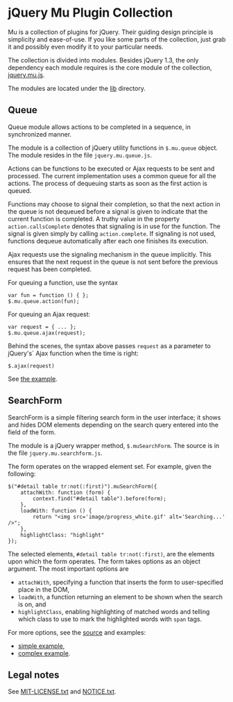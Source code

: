jQuery Mu Plugin Collection
===========================

Mu is a collection of plugins for jQuery. Their guiding design principle is
simplicity and ease-of-use. If you like some parts of the collection, just
grab it and possibly even modify it to your particular needs.

The collection is divided into modules. Besides jQuery 1.3, the only
dependency each module requires is the core module of the collection,
[jquery.mu.js](lib/jquery.mu.js).

The modules are located under the [lib](lib/) directory.

Queue
-----

Queue module allows actions to be completed in a sequence, in synchronized
manner.

The module is a collection of jQuery utility functions in `$.mu.queue` object.
The module resides in the file `jquery.mu.queue.js`.

Actions can be functions to be executed or Ajax requests to be sent and
processed. The current implementation uses a common queue for all the actions.
The process of dequeuing starts as soon as the first action is queued.

Functions may choose to signal their completion, so that the next action in
the queue is not dequeued before a signal is given to indicate that the
current function is completed. A truthy value in the property
`action.callsComplete` denotes that signaling is in use for the function. The
signal is given simply by calling `action.complete`. If signaling is not used,
functions dequeue automatically after each one finishes its execution.

Ajax requests use the signaling mechanism in the queue implicitly. This
ensures that the next request in the queue is not sent before the previous
request has been completed.

For queuing a function, use the syntax

    var fun = function () { };
    $.mu.queue.action(fun);

For queuing an Ajax request:

    var request = { ... };
    $.mu.queue.ajax(request);

Behind the scenes, the syntax above passes `request` as a parameter to
jQuery's` Ajax function when the time is right:

    $.ajax(request)

See [the example](example/action_processing_with_queue.html).

SearchForm
----------

SearchForm is a simple filtering search form in the user interface; it shows
and hides DOM elements depending on the search query entered into the field of
the form.

The module is a jQuery wrapper method, `$.muSearchForm`. The source is in the
file `jquery.mu.searchform.js`.

The form operates on the wrapped element set. For example, given the
following:

    $("#detail table tr:not(:first)").muSearchForm({
        attachWith: function (form) {
            context.find("#detail table").before(form);
        },
        loadWith: function () {
            return "<img src='image/progress_white.gif' alt='Searching...' />";
        },
        highlightClass: "highlight"
    });

The selected elements, `#detail table tr:not(:first)`, are the elements upon
which the form operates. The form takes options as an object argument. The
most important options are

* `attachWith`, specifying a function that inserts the form to user-specified
  place in the DOM,
* `loadWith`, a function returning an element to be shown when the search is
  on, and
* `highlightClass`, enabling highlighting of matched words and telling which
  class to use to mark the highlighted words with `span` tags.

For more options, see the [source](lib/jquery.mu.searchform.js) and examples:

* [simple example](example/table_with_simple_searchform.html),
* [complex example](example/table_with_complex_searchform.html).

Legal notes
-----------

See [MIT-LICENSE.txt](MIT-LICENSE.txt) and [NOTICE.txt](NOTICE.txt).
